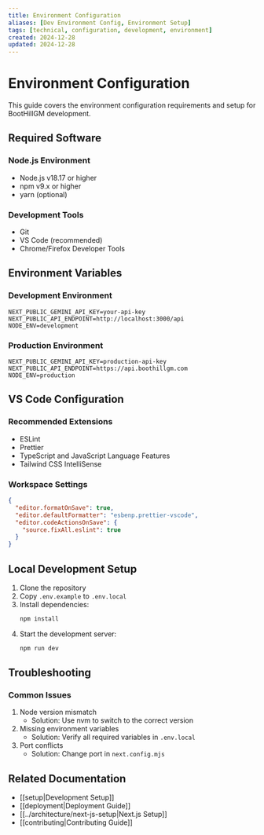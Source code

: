 ```yaml
---
title: Environment Configuration
aliases: [Dev Environment Config, Environment Setup]
tags: [technical, configuration, development, environment]
created: 2024-12-28
updated: 2024-12-28
---
```


# Environment Configuration

This guide covers the environment configuration requirements and setup for BootHillGM development.

## Required Software

### Node.js Environment
- Node.js v18.17 or higher
- npm v9.x or higher
- yarn (optional)

### Development Tools
- Git
- VS Code (recommended)
- Chrome/Firefox Developer Tools

## Environment Variables

### Development Environment
```env
NEXT_PUBLIC_GEMINI_API_KEY=your-api-key
NEXT_PUBLIC_API_ENDPOINT=http://localhost:3000/api
NODE_ENV=development
```

### Production Environment
```env
NEXT_PUBLIC_GEMINI_API_KEY=production-api-key
NEXT_PUBLIC_API_ENDPOINT=https://api.boothillgm.com
NODE_ENV=production
```

## VS Code Configuration

### Recommended Extensions
- ESLint
- Prettier
- TypeScript and JavaScript Language Features
- Tailwind CSS IntelliSense

### Workspace Settings
```json
{
  "editor.formatOnSave": true,
  "editor.defaultFormatter": "esbenp.prettier-vscode",
  "editor.codeActionsOnSave": {
    "source.fixAll.eslint": true
  }
}
```

## Local Development Setup

1. Clone the repository
2. Copy `.env.example` to `.env.local`
3. Install dependencies:
   ```bash
   npm install
   ```
4. Start the development server:
   ```bash
   npm run dev
   ```

## Troubleshooting

### Common Issues
1. Node version mismatch
   - Solution: Use nvm to switch to the correct version
2. Missing environment variables
   - Solution: Verify all required variables in `.env.local`
3. Port conflicts
   - Solution: Change port in `next.config.mjs`

## Related Documentation
- [[setup|Development Setup]]
- [[deployment|Deployment Guide]]
- [[../architecture/next-js-setup|Next.js Setup]]
- [[contributing|Contributing Guide]]